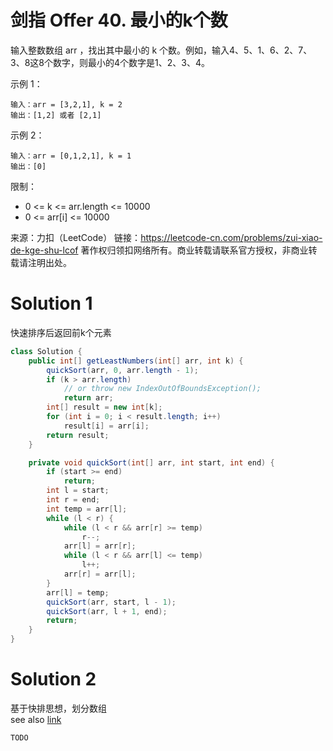 # 剑指 Offer 40. 最小的k个数

输入整数数组 arr ，找出其中最小的 k 个数。例如，输入4、5、1、6、2、7、3、8这8个数字，则最小的4个数字是1、2、3、4。

示例 1：
```
输入：arr = [3,2,1], k = 2
输出：[1,2] 或者 [2,1]
```
示例 2：
```
输入：arr = [0,1,2,1], k = 1
输出：[0]
```
限制：
+ 0 <= k <= arr.length <= 10000
+ 0 <= arr[i] <= 10000

来源：力扣（LeetCode）
链接：https://leetcode-cn.com/problems/zui-xiao-de-kge-shu-lcof
著作权归领扣网络所有。商业转载请联系官方授权，非商业转载请注明出处。

# Solution 1
快速排序后返回前k个元素  
``` java
class Solution {
    public int[] getLeastNumbers(int[] arr, int k) {
        quickSort(arr, 0, arr.length - 1);
        if (k > arr.length)
            // or throw new IndexOutOfBoundsException();
            return arr;
        int[] result = new int[k];
        for (int i = 0; i < result.length; i++)
            result[i] = arr[i];
        return result;
    }

    private void quickSort(int[] arr, int start, int end) {
        if (start >= end)
            return;
        int l = start;
        int r = end;
        int temp = arr[l];
        while (l < r) {
            while (l < r && arr[r] >= temp)
                r--;
            arr[l] = arr[r];
            while (l < r && arr[l] <= temp)
                l++;
            arr[r] = arr[l];
        }
        arr[l] = temp;
        quickSort(arr, start, l - 1);
        quickSort(arr, l + 1, end);
        return;
    }
}
```

# Solution 2
基于快排思想，划分数组  
see also [link](https://leetcode-cn.com/problems/zui-xiao-de-kge-shu-lcof/solution/zui-xiao-de-kge-shu-by-leetcode-solution/)  
``` java
TODO
```